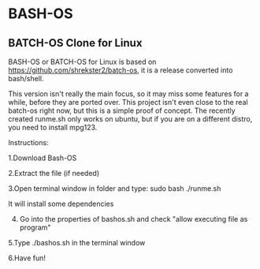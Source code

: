 # BASH-OS
## BATCH-OS Clone for Linux
BASH-OS or BATCH-OS for Linux
is based on https://github.com/shrekster2/batch-os, it is a release converted into bash/shell. 

This version isn't really the main focus, so it may miss some features for a while, before they are ported over.
This project isn't even close to the real batch-os right now, but this is a simple proof of concept.
The recently created runme.sh only works on ubuntu, but if you are on a different distro, you need to install mpg123.

Instructions:

1.Download Bash-OS

2.Extract the file (if needed)

3.Open terminal window in folder and type: sudo bash ./runme.sh

It will install some dependencies

4. Go into the properties of bashos.sh and check "allow executing file as program"

5.Type ./bashos.sh in the terminal window

6.Have fun!

